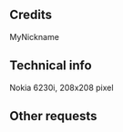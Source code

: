 <!--- How would you like to be credited? -->
<!--- Nickname or real name preferred. -->
<!--- No URLs, e-mail addresses, etc. (you can specify those, too, but not currently supported) -->
## Credits
MyNickname

## Technical info
<!--- Was this content tested on a phone? -->
<!--- Which one? Screen resolution known? -->
Nokia 6230i, 208x208 pixel

## Other requests
<!--- Need special handling? Help converting files? -->
